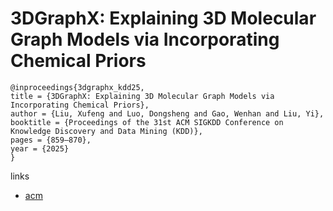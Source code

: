 # 3DGraphX: Explaining 3D Molecular Graph Models via Incorporating Chemical Priors

```
@inproceedings{3dgraphx_kdd25,
title = {3DGraphX: Explaining 3D Molecular Graph Models via Incorporating Chemical Priors},
author = {Liu, Xufeng and Luo, Dongsheng and Gao, Wenhan and Liu, Yi},
booktitle = {Proceedings of the 31st ACM SIGKDD Conference on Knowledge Discovery and Data Mining (KDD)},
pages = {859–870},
year = {2025}
}
```

links
- [acm](https://dl.acm.org/doi/10.1145/3690624.3709302)
